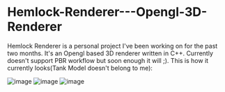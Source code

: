 # Hemlock-Renderer---Opengl-3D-Renderer

Hemlock Renderer is a personal project I've been working on for the past two months. It's an Opengl based 3D renderer written in C++. Currently doesn't support PBR workflow but soon enough it will ;).
This is how it currently looks(Tank Model doesn't belong to me):

![image](https://user-images.githubusercontent.com/80681941/231525145-6992ca75-1cd2-49dc-a33c-f6691cda7178.png)
![image](https://user-images.githubusercontent.com/80681941/232058846-f23341d3-a65c-4353-be1f-22becb629724.png)
![image](https://user-images.githubusercontent.com/80681941/232658091-e586612c-8063-4f7b-b5c7-ad8626e2e1a9.png)


